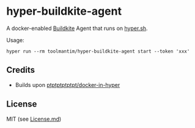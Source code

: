 # hyper-buildkite-agent

A docker-enabled [Buildkite](https://buildkite.com/) Agent that runs on [hyper.sh](https://hyper.sh/).

Usage:

```shell
hyper run --rm toolmantim/hyper-buildkite-agent start --token 'xxx'
```

## Credits

* Builds upon [ptptptptptpt/docker-in-hyper](https://github.com/ptptptptptpt/docker-in-hyper)

## License

MIT (see [License.md](License.md))